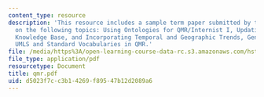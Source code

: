 ```yaml
---
content_type: resource
description: 'This resource includes a sample term paper submitted by the students
  on the following topics: Using Ontologies for QMR/Internist I, Updating the QMR
  Knowledge Base, and Incorporating Temporal and Geographic Trends, Genetic Testing,
  UMLS and Standard Vocabularies in QMR.'
file: /media/https%3A/open-learning-course-data-rc.s3.amazonaws.com/hst-947-medical-artificial-intelligence-spring-2005/d5023f7cc3b14269f89547b12d2089a6_qmr.pdf
file_type: application/pdf
resourcetype: Document
title: qmr.pdf
uid: d5023f7c-c3b1-4269-f895-47b12d2089a6
---
```

